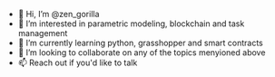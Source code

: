 - 👋 Hi, I’m @zen_gorilla
- 👀 I’m interested in parametric modeling, blockchain and task management
- 🌱 I’m currently learning python, grasshopper and smart contracts
- 💞️ I’m looking to collaborate on any of the topics menyioned above
- 📫 Reach out if you'd like to talk

<!---
gavin-britto/gavin-britto is a ✨ special ✨ repository because its `README.md` (this file) appears on your GitHub profile.
You can click the Preview link to take a look at your changes.
--->
